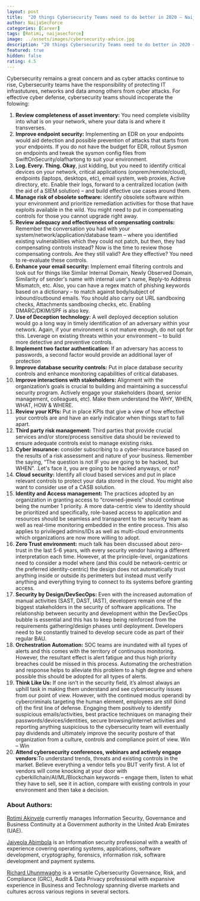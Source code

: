 ```yaml
---
layout: post
title:  "20 things Cybersecurity Teams need to do better in 2020 – NaijaSecForce Edition"
author: NaijaSecForce
categories: [Career]
tags: [Rotimi, naijasecforce]
image: ../assets/images/cybersecurity-advice.jpg
description: "20 things Cybersecurity Teams need to do better in 2020 – NaijaSecForce Edition"
featured: true
hidden: false
rating: 4.5
---
```


Cybersecurity remains a great concern and as cyber attacks continue to rise, Cybersecurity teams have the responsibility of  protecting IT infrastutures, networks and data among others from cyber attacks. For effective cyber defense, cybersecurity teams should incoperate the folowing:

1.	**Review completeness of asset inventory:** You need complete visibility into what is on your network, where your data is and where it transverses.
2.	**Improve endpoint security:** Implementing an EDR on your endpoints would aid detection and possible prevention of attacks that starts from your endpoints. If you do not have the budget for EDR, rollout Sysmon on endpoints and tweak the sysmon config files from SwiftOnSecurity/olafhartong to suit your environment.
3.	**Log. Every. Thing. Okay**, just kidding, but you need to identify critical devices on your network, critical applications (onprem/remote/cloud), endpoints (laptops, desktops, etc), email system, web proxies, Active directory, etc. Enable their logs, forward to a centralized location (with the aid of a SIEM solution) – and build effective use cases around them.
4.  **Manage risk of obsolete software:** identify obsolete software within your environment and prioritize remediation activities for those that have exploits available in the wild. You might need to put in compensating controls for those you cannot upgrade right away.
5.  **Review adequacy and effectiveness of compensating controls:** Remember the conversation you had with your system/network/application/database team – where you identified existing vulnerabilities which they could not patch, but then, they had compensating controls instead? Now is the time to review those compensating controls. Are they still valid? Are they effective? You need to re-evaluate these controls.
6.	**Enhance your email security:** Implement email filtering controls and look out for things like Similar Internal Domain, Newly Observed Domain, Similarity of sender's name with internal user's name, Reply-to Address Mismatch, etc. Also, you can have a regex match of phishing keywords based on a dictionary – to match against body/subject of inbound/outbound emails. You should also carry out URL sandboxing checks, Attachments sandboxing checks, etc. Enabling DMARC/DKIM/SPF is also key.
7.	**Use of Deception technology:** A well deployed deception solution would go a long way in timely identification of an adversary within your network. Again, if your environment is not mature enough, do not opt for this. Leverage on existing threats within your environment – to build more detective and preventive controls.
8.	**Implement two factor authentication:** If an adversary has access to passwords, a second factor would provide an additional layer of protection
9.	**Improve database security controls:** Put in place database security controls and enhance monitoring capabilities of critical databases.
10.	**Improve interactions with stakeholders:** Alignment with the organization’s goals is crucial to building and maintaining a successful security program. Actively engage your stakeholders (board, senior management, colleagues, etc). Make them understand the WHY, WHEN, WHAT, HOW & WHERE.
11.	**Review your KPIs:** Put in place KPIs that give a view of how effective your controls are and have an early indicator when things start to fall apart.
12.	**Third party risk management:** Third parties that provide crucial services and/or store/process sensitive data should be reviewed to ensure adequate controls exist to manage existing risks.
13.	**Cyber insurance:** consider subscribing to a cyber-insurance based on the results of a risk assessment and nature of your business. Remember the saying, “The question is not IF you are going to be hacked, but WHEN”. .Let's face it, you are going to be hacked anyways, or not?
14.	**Cloud security:** Identify all cloud based services and put in place relevant controls to protect your data stored in the cloud. You might also want to consider use of a CASB solution.
15.	**Identity and Access management:** The practices adopted by an organization in granting access to “crowned-jewels” should continue being the number 1 priority. A more data-centric view to identity should be prioritized and specifically, role-based access to application and resources should be seamless and transparent to the security team as well as real-time monitoring embedded in the entire process. This also applies to privileged admins/IDs as well as multi-cloud environments which organizations are now more willing to adopt.
16.	**Zero Trust environment:** much talk has been discussed about zero-trust in the last 5-6 years, with every security vendor having a different interpretation each time. However, at the principle-level, organizations need to consider a model where (and this could be network-centric or the preferred identity-centric) the design does not automatically trust anything inside or outside its perimeters but instead must verify anything and everything trying to connect to its systems before granting access.
17.	**Security by Design/DevSecOps:** Even with the increased automation of manual activities (SAST, DAST, IAST), developers remain one of the biggest stakeholders in the security of software applications. The relationship between security and development within the DevSecOps bubble is essential and this has to keep being reinforced from the requirements gathering/design phases until deployment. Developers need to be constantly trained to develop secure code as part of their regular BAU.
18.	**Orchestration Automation:** SOC teams are inundated with all types of alerts and this comes with the territory of continuous monitoring. However, the resultant effect is alert fatigue and thus high priority breaches could be missed in this process. Automating the orchestration and response helps to alleviate this problem to a high degree and where possible this should be adopted for all types of alerts.
19.	**Think Like Us:** If one isn’t in the security field, it’s almost always an uphill task in making them understand and see cybersecurity issues from our point of view. However, with the continued modus operandi by cybercriminals targeting the human element, employees are still (kind of) the first line of defense. Engaging them positively to identify suspicious emails/activities, best practice techniques on managing their passwords/devices/identities, secure browsing/internet activities and reporting anything suspicious to the cybersecurity team will eventually pay dividends and ultimately improve the security posture of that organization from a culture, controls and compliance point of view. Win – Win
20.	**Attend cybersecurity conferences, webinars and actively engage vendors**:To understand trends, threats and existing controls in the market. Believe everything a vendor tells you BUT verify first. A lot of vendors will come knocking at your door with cyberkillchain/AI/ML/Blockchain keywords – engage them, listen to what they have to sell, see it in action, compare with existing controls in your environment and then take a decision.

### About Authors:

[Rotimi Akinyele](https://ae.linkedin.com/in/nigerianpenetrationtester) currently manages Information Security, Governance and Business Continuity at a Government authority in the United Arab Emirates (UAE).

[Jaiyeola Abimbola](https://ae.linkedin.com/in/abimbola-jaiyeola-06448757) is an Information security professional with a wealth of experience covering operating systems, applications, software development, cryptography, forensics, information risk, software development and payment systems.

[Richard Uhunmwagho](https://ae.linkedin.com/in/ricuhun) is a versatile Cybersecurity Governance, Risk, and Compliance (GRC), Audit & Data Privacy professional with expansive experience in Business and Technology spanning diverse markets and cultures across various regions in several sectors.
